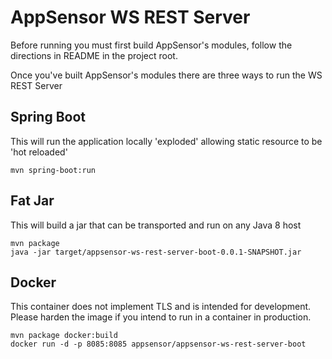AppSensor WS REST Server 
==========

Before running you must first build AppSensor's modules, follow the directions in README in the project root.

Once you've built AppSensor's modules there are three ways to run the WS REST Server

Spring Boot
------------
This will run the application locally 'exploded' allowing static resource to be 'hot reloaded'
```
mvn spring-boot:run
```


Fat Jar
------------
This will build a jar that can be transported and run on any Java 8 host
```
mvn package
java -jar target/appsensor-ws-rest-server-boot-0.0.1-SNAPSHOT.jar
```

Docker
-----------
This container does not implement TLS and is intended for development. Please harden the image if you intend
to run in a container in production.
```
mvn package docker:build
docker run -d -p 8085:8085 appsensor/appsensor-ws-rest-server-boot 
```
